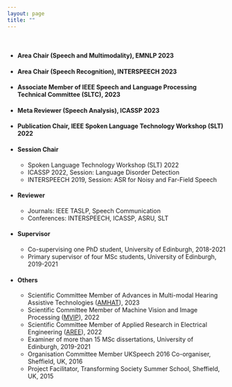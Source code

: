 ```yaml
---
layout: page
title: ""
---
```


<br>

* #### Area Chair (Speech and Multimodality), EMNLP 2023
* #### Area Chair (Speech Recognition), INTERSPEECH 2023
* #### Associate Member of IEEE Speech and Language Processing Technical Committee (SLTC), 2023 
* #### Meta Reviewer (Speech Analysis), ICASSP 2023 
* #### Publication Chair, IEEE Spoken Language Technology Workshop (SLT) 2022


* #### Session Chair
   - Spoken Language Technology Workshop (SLT) 2022
   - ICASSP 2022, Session: Language Disorder Detection
   - INTERSPEECH 2019, Session: ASR for Noisy and Far-Field Speech


* #### Reviewer 
   - Journals: IEEE TASLP, Speech Communication
   - Conferences: INTERSPEECH, ICASSP, ASRU, SLT
     
 
* #### Supervisor 
   - Co-supervising one PhD student, University of Edinburgh, 2018-2021
   - Primary supervisor of four MSc students, University of Edinburgh, 2019-2021


* #### Others
   - Scientific Committee Member of Advances in Multi-modal Hearing Assistive Technologies ([AMHAT](https://cogmhear.org/amhat2023/)), 2023
   - Scientific Committee Member of Machine Vision and Image Processing ([MVIP](https://mvip2022.ismvipconf.ir/Sci.php)), 2022
   - Scientific Committee Member of Applied Research in Electrical Engineering ([AREE](https://aree2023.scu.ac.ir/fa/page.php?rid=58)), 2022
   - Examiner of more than 15 MSc dissertations, University of Edinburgh, 2019-2021
   - Organisation Committee Member UKSpeech 2016 Co-organiser, Sheffield, UK, 2016
   - Project Facilitator, Transforming Society Summer School, Sheffield, UK, 2015

